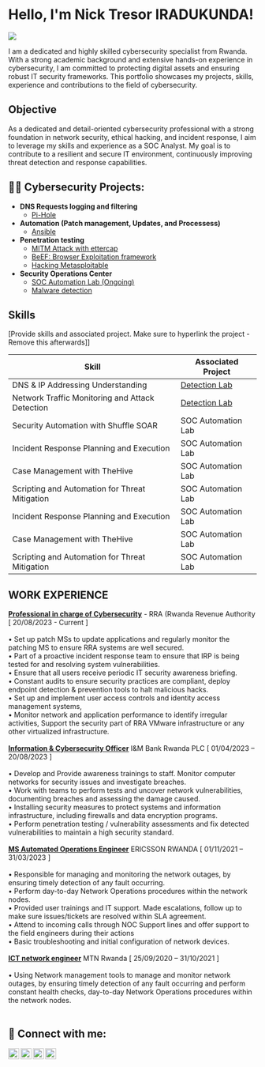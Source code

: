  <h1>Hello, I'm Nick Tresor IRADUKUNDA! </h1>

<a href="https://www.linkedin.com/in/nick-trésor-iradukunda-3163901b7/"><img src="https://img.shields.io/badge/-LinkedIn-0072b1?&style=for-the-badge&logo=linkedin&logoColor=white"/></a>


I am a dedicated and highly skilled cybersecurity specialist from Rwanda. With a strong academic background and extensive hands-on experience in cybersecurity, I am committed to protecting digital assets and ensuring robust IT security frameworks. This portfolio showcases my projects, skills, experience and contributions to the field of cybersecurity.

## Objective

As a dedicated and detail-oriented cybersecurity professional with a strong foundation in network security, ethical hacking, and incident response, I aim to leverage my skills and experience as a SOC Analyst. My goal is to contribute to a resilient and secure IT environment, continuously improving threat detection and response capabilities.

<h2>👨‍💻 Cybersecurity Projects:</h2>

- <b>DNS Requests logging and filtering</b>
  - [Pi-Hole](https://github.com/twist-code/Pi-Hole/blob/main/README.md)
- <b>Automation (Patch management, Updates, and Processess)</b>
  - [Ansible](https://github.com/twist-code/ansible/blob/main/README.md) 
- <b>Penetration testing</b>
  - [MITM Attack with ettercap](https://github.com/joshmadakor1/Sentinel-Lab)
  - [BeEF: Browser Exploitation framework](https://github.com/joshmadakor1/Jwipe.PowerShell)
  - [Hacking Metasploitable](https://github.com/joshmadakor1/AD_PS)
- <b>Security Operations Center</b>
  - [SOC Automation Lab (Ongoing)](https://github.com/joshmadakor1/EncrypterPOC)
  - [Malware detection](https://github.com/joshmadakor1/DecrypterPOC)

## Skills
[Provide skills and associated project. Make sure to hyperlink the project - Remove this afterwards]]

| Skill                                         | Associated Project         |
|-----------------------------------------------|----------------------------|
| DNS & IP Addressing Understanding      | <a href="https://google.com">Detection Lab</a>|
| Network Traffic Monitoring and Attack Detection | <a href="https://google.com">Detection Lab</a>|
| Security Automation with Shuffle SOAR         | SOC Automation Lab|
| Incident Response Planning and Execution      | SOC Automation Lab|
| Case Management with TheHive                  | SOC Automation Lab|
| Scripting and Automation for Threat Mitigation | SOC Automation Lab|
| Incident Response Planning and Execution      | SOC Automation Lab|
| Case Management with TheHive                  | SOC Automation Lab|
| Scripting and Automation for Threat Mitigation | SOC Automation Lab|

## WORK EXPERIENCE
<b><u>Professional in charge of Cybersecurity</u></b> - RRA (Rwanda Revenue Authority [ 20/08/2023 - Current ]<br> <br>
• Set up patch MSs to update applications and regularly monitor the patching MS to ensure RRA systems are well secured. <br>
• Part of a proactive incident response team to ensure that IRP is being tested for and resolving system vulnerabilities. <br>
• Ensure that all users receive periodic IT security awareness briefing. <br>
• Constant audits to ensure security practices are compliant, deploy endpoint detection & prevention tools to halt malicious hacks. <br>
• Set up and implement user access controls and identity access management systems, <br>
• Monitor network and application performance to identify irregular activities, Support the security part of RRA VMware infrastructure or any other virtualized infrastructure. <br><br>
<b><u>Information & Cybersecurity Officer</u></b>
I&M Bank Rwanda PLC [ 01/04/2023 – 20/08/2023 ]<br><br>
• Develop and Provide awareness trainings to staff. Monitor computer networks for security issues and investigate breaches.<br>
• Work with teams to perform tests and uncover network vulnerabilities, documenting breaches and assessing the damage caused.<br>
• Installing security measures to protect systems and information infrastructure, including firewalls and data encryption programs.<br>
• Perform penetration testing / vulnerability assessments and fix detected vulnerabilities to maintain a high security standard.<br><br>
<b><u>MS Automated Operations Engineer</u></b>
ERICSSON RWANDA [ 01/11/2021 – 31/03/2023 ]<br><br>
• Responsible for managing and monitoring the network outages, by ensuring timely detection of any fault occurring.<br>
• Perform day-to-day Network Operations procedures within the network nodes. <br>
• Provided user trainings and IT support. Made escalations, follow up to make sure issues/tickets are resolved within SLA agreement. <br>
• Attend to incoming calls through NOC Support lines and offer support to the field engineers during their actions <br>
• Basic troubleshooting and initial configuration of network devices. <br><br>
<b><u>ICT network engineer</u></b>
MTN Rwanda [ 25/09/2020 – 31/10/2021 ] <br><br>
• Using Network management tools to manage and monitor network outages, by ensuring timely detection of any fault
occurring and perform constant health checks, day-to-day Network Operations procedures within the network nodes.<br><br>

<h2> 🤳 Connect with me:</h2>

[<img align="left" alt="JoshMadakor | YouTube" width="22px" src="https://cdn.jsdelivr.net/npm/simple-icons@v3/icons/youtube.svg" />][youtube]
[<img align="left" alt="JoshMadakor | Twitter" width="22px" src="https://cdn.jsdelivr.net/npm/simple-icons@v3/icons/twitter.svg" />][twitter]
[<img align="left" alt="JoshMadakor | LinkedIn" width="22px" src="https://cdn.jsdelivr.net/npm/simple-icons@v3/icons/linkedin.svg" />][linkedin]
[<img align="left" alt="JoshMadakor | Instagram" width="22px" src="https://cdn.jsdelivr.net/npm/simple-icons@v3/icons/instagram.svg" />][instagram]

[twitter]: https://twitter.com/joshmadakor
[youtube]: https://www.youtube.com/c/joshmadakor
[instagram]: https://www.instagram.com/joshmadakor/
[linkedin]: https://linkedin.com/in/joshmadakor

<!--
**joshmadakor1/joshmadakor1** is a ✨ _special_ ✨ repository because its `README.md` (this file) appears on your GitHub profile.

Here are some ideas to get you started:

- 🔭 I’m currently working on ...
- 🌱 I’m currently learning ...
- 👯 I’m looking to collaborate on ...
- 🤔 I’m looking for help with ...
- 💬 Ask me about ...
- 📫 How to reach me: ...
- 😄 Pronouns: ...
- ⚡ Fun fact: ...
-->
